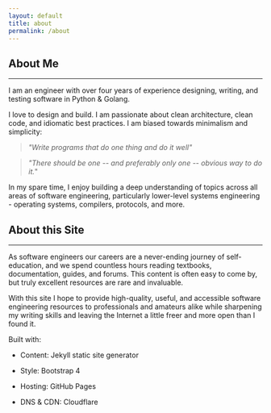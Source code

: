 ```yaml
---
layout: default
title: about
permalink: /about
---
```


## About Me

---

I am an engineer with over four years of experience designing, writing, and testing software in Python & Golang.

I love to design and build. I am passionate about clean architecture, clean code, and idiomatic best practices.
I am biased towards minimalism and simplicity:

> _"Write programs that do one thing and do it well"_

> _"There should be one -- and preferably only one -- obvious way to do it._"

In my spare time, I enjoy building a deep understanding of topics across all areas of software engineering, particularly lower-level systems engineering - operating systems, compilers, protocols, and more.


## About this Site

---

As software engineers our careers are a never-ending journey of self-education, and we spend countless hours reading textbooks, documentation, guides, and forums. This content is often easy to come by, but truly excellent resources are rare and invaluable.

With this site I hope to provide high-quality, useful, and accessible software engineering resources to professionals and amateurs alike while sharpening my writing skills and leaving the Internet a little freer and more open than I found it.

Built with:

* Content: Jekyll static site generator

* Style: Bootstrap 4

* Hosting: GitHub Pages

* DNS & CDN: Cloudflare
